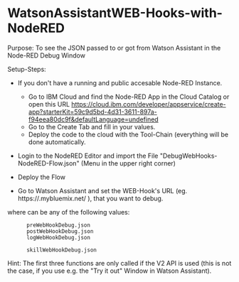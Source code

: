 # WatsonAssistantWEB-Hooks-with-NodeRED

Purpose: To see the JSON passed to or got from Watson Assistant in the Node-RED Debug Window

Setup-Steps:

- If you don't have a running and public accesable Node-RED Instance.
  - Go to IBM Cloud and find the Node-RED App in the Cloud Catalog or open this URL
    https://cloud.ibm.com/developer/appservice/create-app?starterKit=59c9d5bd-4d31-3611-897a-f94eea80dc9f&defaultLanguage=undefined
  - Go to the Create Tab and fill in your values.
  - Deploy the code to the cloud with the Tool-Chain (everything will be done automatically.
    
  
  
- Login to the NodeRED Editor and import the File "DebugWebHooks-NodeRED-Flow.json" (Menu in the upper right corner)

- Deploy the Flow

- Go to Watson Assistant and set the WEB-Hook's URL (eg. https://<nodeRedInstanceName>.mybluemix.net/<NodeRED defined function> ), that you want to debug.

where <NodeRED defined function> can be any of the following values:

          preWebHookDebug.json
          postWebHookDebug.json
          logWebHookDebug.json

          skillWebHookDebug.json
  
Hint: The first three functions are only called if the V2 API is used (this is not the case, if you use e.g. the "Try it out" Window in Watson Assistant).
